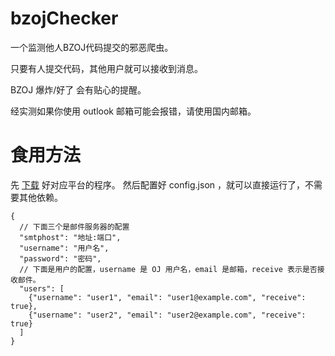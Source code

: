 # bzojChecker

一个监测他人BZOJ代码提交的邪恶爬虫。

只要有人提交代码，其他用户就可以接收到消息。

BZOJ 爆炸/好了 会有贴心的提醒。

经实测如果你使用 outlook 邮箱可能会报错，请使用国内邮箱。

# 食用方法

先 [下载](https://github.com/YuhangQ/bzojChecker/releases) 好对应平台的程序。
然后配置好 config.json ，就可以直接运行了，不需要其他依赖。

```
{
  // 下面三个是邮件服务器的配置
  "smtphost": "地址:端口",
  "username": "用户名",
  "password": "密码",
  // 下面是用户的配置，username 是 OJ 用户名，email 是邮箱，receive 表示是否接收邮件。
  "users": [
    {"username": "user1", "email": "user1@example.com", "receive": true},
    {"username": "user2", "email": "user2@example.com", "receive": true}
  ]
}
```
